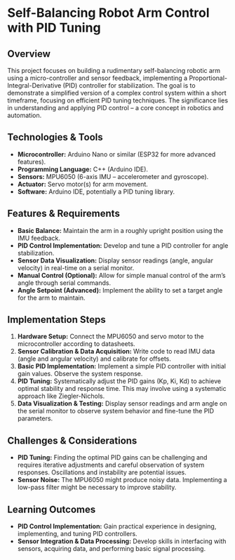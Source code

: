 # Self-Balancing Robot Arm Control with PID Tuning

## Overview

This project focuses on building a rudimentary self-balancing robotic arm using a micro-controller and sensor feedback, implementing a Proportional-Integral-Derivative (PID) controller for stabilization. The goal is to demonstrate a simplified version of a complex control system within a short timeframe, focusing on efficient PID tuning techniques.  The significance lies in understanding and applying PID control – a core concept in robotics and automation.


## Technologies & Tools

* **Microcontroller:** Arduino Nano or similar (ESP32 for more advanced features).
* **Programming Language:** C++ (Arduino IDE).
* **Sensors:** MPU6050 (6-axis IMU – accelerometer and gyroscope).
* **Actuator:** Servo motor(s) for arm movement.
* **Software:** Arduino IDE, potentially a PID tuning library.


## Features & Requirements

- **Basic Balance:** Maintain the arm in a roughly upright position using the IMU feedback.
- **PID Control Implementation:**  Develop and tune a PID controller for angle stabilization.
- **Sensor Data Visualization:**  Display sensor readings (angle, angular velocity) in real-time on a serial monitor.
- **Manual Control (Optional):** Allow for simple manual control of the arm’s angle through serial commands.
- **Angle Setpoint (Advanced):** Implement the ability to set a target angle for the arm to maintain.


## Implementation Steps

1. **Hardware Setup:** Connect the MPU6050 and servo motor to the microcontroller according to datasheets.
2. **Sensor Calibration & Data Acquisition:** Write code to read IMU data (angle and angular velocity) and calibrate for offsets.
3. **Basic PID Implementation:**  Implement a simple PID controller with initial gain values. Observe the system response.
4. **PID Tuning:** Systematically adjust the PID gains (Kp, Ki, Kd) to achieve optimal stability and response time. This may involve using a systematic approach like Ziegler-Nichols.
5. **Data Visualization & Testing:** Display sensor readings and arm angle on the serial monitor to observe system behavior and fine-tune the PID parameters.


## Challenges & Considerations

- **PID Tuning:** Finding the optimal PID gains can be challenging and requires iterative adjustments and careful observation of system responses.  Oscillations and instability are potential issues.
- **Sensor Noise:** The MPU6050 might produce noisy data.  Implementing a low-pass filter might be necessary to improve stability.


## Learning Outcomes

- **PID Control Implementation:** Gain practical experience in designing, implementing, and tuning PID controllers.
- **Sensor Integration & Data Processing:** Develop skills in interfacing with sensors, acquiring data, and performing basic signal processing.

